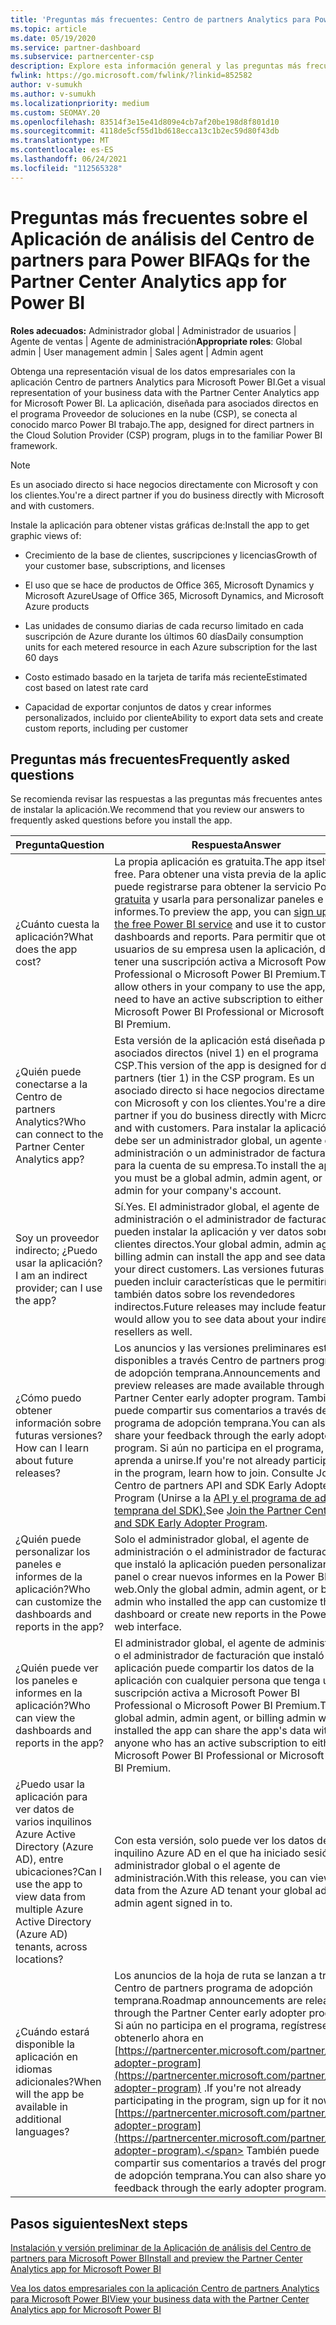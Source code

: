 ```yaml
---
title: 'Preguntas más frecuentes: Centro de partners Analytics para Power BI'
ms.topic: article
ms.date: 05/19/2020
ms.service: partner-dashboard
ms.subservice: partnercenter-csp
description: Explore esta información general y las preguntas más frecuentes sobre el Aplicación de análisis del Centro de partners para Power BI, diseñado para asociados directos en el programa Proveedor de soluciones en la nube (CSP).
fwlink: https://go.microsoft.com/fwlink/?linkid=852582
author: v-sumukh
ms.author: v-sumukh
ms.localizationpriority: medium
ms.custom: SEOMAY.20
ms.openlocfilehash: 83514f3e15e41d809e4cb7af20be198d8f801d10
ms.sourcegitcommit: 4118de5cf55d1bd618ecca13c1b2ec59d80f43db
ms.translationtype: MT
ms.contentlocale: es-ES
ms.lasthandoff: 06/24/2021
ms.locfileid: "112565328"
---
```

# <a name="faqs-for-the-partner-center-analytics-app-for-power-bi"></a><span data-ttu-id="59f0d-103">Preguntas más frecuentes sobre el Aplicación de análisis del Centro de partners para Power BI</span><span class="sxs-lookup"><span data-stu-id="59f0d-103">FAQs for the Partner Center Analytics app for Power BI</span></span>



<span data-ttu-id="59f0d-104">**Roles adecuados:** Administrador global | Administrador de usuarios | Agente de ventas | Agente de administración</span><span class="sxs-lookup"><span data-stu-id="59f0d-104">**Appropriate roles**: Global admin | User management admin | Sales agent | Admin agent</span></span>

<span data-ttu-id="59f0d-105">Obtenga una representación visual de los datos empresariales con la aplicación Centro de partners Analytics para Microsoft Power BI.</span><span class="sxs-lookup"><span data-stu-id="59f0d-105">Get a visual representation of your business data with the Partner Center Analytics app for Microsoft Power BI.</span></span> <span data-ttu-id="59f0d-106">La aplicación, diseñada para asociados directos en el programa Proveedor de soluciones en la nube (CSP), se conecta al conocido marco Power BI trabajo.</span><span class="sxs-lookup"><span data-stu-id="59f0d-106">The app, designed for direct partners in the Cloud Solution Provider (CSP) program, plugs in to the familiar Power BI framework.</span></span>

> [!NOTE]  
> <span data-ttu-id="59f0d-107">Es un asociado directo si hace negocios directamente con Microsoft y con los clientes.</span><span class="sxs-lookup"><span data-stu-id="59f0d-107">You're a direct partner if you do business directly with Microsoft and with customers.</span></span>

<span data-ttu-id="59f0d-108">Instale la aplicación para obtener vistas gráficas de:</span><span class="sxs-lookup"><span data-stu-id="59f0d-108">Install the app to get graphic views of:</span></span>

- <span data-ttu-id="59f0d-109">Crecimiento de la base de clientes, suscripciones y licencias</span><span class="sxs-lookup"><span data-stu-id="59f0d-109">Growth of your customer base, subscriptions, and licenses</span></span>

- <span data-ttu-id="59f0d-110">El uso que se hace de productos de Office 365, Microsoft Dynamics y Microsoft Azure</span><span class="sxs-lookup"><span data-stu-id="59f0d-110">Usage of Office 365, Microsoft Dynamics, and Microsoft Azure products</span></span>

- <span data-ttu-id="59f0d-111">Las unidades de consumo diarias de cada recurso limitado en cada suscripción de Azure durante los últimos 60 días</span><span class="sxs-lookup"><span data-stu-id="59f0d-111">Daily consumption units for each metered resource in each Azure subscription for the last 60 days</span></span>

- <span data-ttu-id="59f0d-112">Costo estimado basado en la tarjeta de tarifa más reciente</span><span class="sxs-lookup"><span data-stu-id="59f0d-112">Estimated cost based on latest rate card</span></span>

- <span data-ttu-id="59f0d-113">Capacidad de exportar conjuntos de datos y crear informes personalizados, incluido por cliente</span><span class="sxs-lookup"><span data-stu-id="59f0d-113">Ability to export data sets and create custom reports, including per customer</span></span>

## <a name="frequently-asked-questions"></a><span data-ttu-id="59f0d-114">Preguntas más frecuentes</span><span class="sxs-lookup"><span data-stu-id="59f0d-114">Frequently asked questions</span></span>

<span data-ttu-id="59f0d-115">Se recomienda revisar las respuestas a las preguntas más frecuentes antes de instalar la aplicación.</span><span class="sxs-lookup"><span data-stu-id="59f0d-115">We recommend that you review our answers to frequently asked questions before you install the app.</span></span>

| <span data-ttu-id="59f0d-116">**Pregunta**</span><span class="sxs-lookup"><span data-stu-id="59f0d-116">**Question**</span></span> | <span data-ttu-id="59f0d-117">**Respuesta**</span><span class="sxs-lookup"><span data-stu-id="59f0d-117">**Answer**</span></span> |
| --- | ---------- |
| <span data-ttu-id="59f0d-118">¿Cuánto cuesta la aplicación?</span><span class="sxs-lookup"><span data-stu-id="59f0d-118">What does the app cost?</span></span> | <span data-ttu-id="59f0d-119">La propia aplicación es gratuita.</span><span class="sxs-lookup"><span data-stu-id="59f0d-119">The app itself is free.</span></span> <span data-ttu-id="59f0d-120">Para obtener una vista previa de la aplicación, puede registrarse para obtener la servicio Power BI [gratuita](https://go.microsoft.com/fwlink/p/?linkid=845347) y usarla para personalizar paneles e informes.</span><span class="sxs-lookup"><span data-stu-id="59f0d-120">To preview the app, you can [sign up for the free Power BI service](https://go.microsoft.com/fwlink/p/?linkid=845347) and use it to customize dashboards and reports.</span></span> <span data-ttu-id="59f0d-121">Para permitir que otros usuarios de su empresa usen la aplicación, debe tener una suscripción activa a Microsoft Power BI Professional o Microsoft Power BI Premium.</span><span class="sxs-lookup"><span data-stu-id="59f0d-121">To allow others in your company to use the app, you need to have an active subscription to either Microsoft Power BI Professional or Microsoft Power BI Premium.</span></span> |
| <span data-ttu-id="59f0d-122">¿Quién puede conectarse a la Centro de partners Analytics?</span><span class="sxs-lookup"><span data-stu-id="59f0d-122">Who can connect to the Partner Center Analytics app?</span></span> | <span data-ttu-id="59f0d-123">Esta versión de la aplicación está diseñada para asociados directos (nivel 1) en el programa CSP.</span><span class="sxs-lookup"><span data-stu-id="59f0d-123">This version of the app is designed for direct partners (tier 1) in the CSP program.</span></span> <span data-ttu-id="59f0d-124">Es un asociado directo si hace negocios directamente con Microsoft y con los clientes.</span><span class="sxs-lookup"><span data-stu-id="59f0d-124">You're a direct partner if you do business directly with Microsoft and with customers.</span></span> <span data-ttu-id="59f0d-125">Para instalar la aplicación, debe ser un administrador global, un agente de administración o un administrador de facturación para la cuenta de su empresa.</span><span class="sxs-lookup"><span data-stu-id="59f0d-125">To install the app, you must be a global admin, admin agent, or billing admin for your company's account.</span></span> |
| <span data-ttu-id="59f0d-126">Soy un proveedor indirecto; ¿Puedo usar la aplicación?</span><span class="sxs-lookup"><span data-stu-id="59f0d-126">I am an indirect provider; can I use the app?</span></span> | <span data-ttu-id="59f0d-127">Sí.</span><span class="sxs-lookup"><span data-stu-id="59f0d-127">Yes.</span></span> <span data-ttu-id="59f0d-128">El administrador global, el agente de administración o el administrador de facturación pueden instalar la aplicación y ver datos sobre los clientes directos.</span><span class="sxs-lookup"><span data-stu-id="59f0d-128">Your global admin, admin agent, or billing admin can install the app and see data about your direct customers.</span></span> <span data-ttu-id="59f0d-129">Las versiones futuras pueden incluir características que le permitirían ver también datos sobre los revendedores indirectos.</span><span class="sxs-lookup"><span data-stu-id="59f0d-129">Future releases may include features that would allow you to see data about your indirect resellers as well.</span></span> |
| <span data-ttu-id="59f0d-130">¿Cómo puedo obtener información sobre futuras versiones?</span><span class="sxs-lookup"><span data-stu-id="59f0d-130">How can I learn about future releases?</span></span> | <span data-ttu-id="59f0d-131">Los anuncios y las versiones preliminares están disponibles a través Centro de partners programa de adopción temprana.</span><span class="sxs-lookup"><span data-stu-id="59f0d-131">Announcements and preview releases are made available through the Partner Center early adopter program.</span></span> <span data-ttu-id="59f0d-132">También puede compartir sus comentarios a través del programa de adopción temprana.</span><span class="sxs-lookup"><span data-stu-id="59f0d-132">You can also share your feedback through the early adopter program.</span></span> <span data-ttu-id="59f0d-133">Si aún no participa en el programa, aprenda a unirse.</span><span class="sxs-lookup"><span data-stu-id="59f0d-133">If you're not already participating in the program, learn how to join.</span></span> <span data-ttu-id="59f0d-134">Consulte Join the Centro de partners API and SDK Early Adopter Program (Unirse a la [API y el programa de adopción temprana del SDK).](/partner-center/develop/early-adopter-program)</span><span class="sxs-lookup"><span data-stu-id="59f0d-134">See [Join the Partner Center API and SDK Early Adopter Program](/partner-center/develop/early-adopter-program).</span></span>  |
| <span data-ttu-id="59f0d-135">¿Quién puede personalizar los paneles e informes de la aplicación?</span><span class="sxs-lookup"><span data-stu-id="59f0d-135">Who can customize the dashboards and reports in the app?</span></span> | <span data-ttu-id="59f0d-136">Solo el administrador global, el agente de administración o el administrador de facturación que instaló la aplicación pueden personalizar el panel o crear nuevos informes en la Power BI web.</span><span class="sxs-lookup"><span data-stu-id="59f0d-136">Only the global admin, admin agent, or billing admin who installed the app can customize the dashboard or create new reports in the Power BI web interface.</span></span> |
| <span data-ttu-id="59f0d-137">¿Quién puede ver los paneles e informes en la aplicación?</span><span class="sxs-lookup"><span data-stu-id="59f0d-137">Who can view the dashboards and reports in the app?</span></span> | <span data-ttu-id="59f0d-138">El administrador global, el agente de administración o el administrador de facturación que instaló la aplicación puede compartir los datos de la aplicación con cualquier persona que tenga una suscripción activa a Microsoft Power BI Professional o Microsoft Power BI Premium.</span><span class="sxs-lookup"><span data-stu-id="59f0d-138">The global admin, admin agent, or billing admin who installed the app can share the app's data with anyone who has an active subscription to either Microsoft Power BI Professional or Microsoft Power BI Premium.</span></span> |
| <span data-ttu-id="59f0d-139">¿Puedo usar la aplicación para ver datos de varios inquilinos Azure Active Directory (Azure AD), entre ubicaciones?</span><span class="sxs-lookup"><span data-stu-id="59f0d-139">Can I use the app to view data from multiple Azure Active Directory (Azure AD) tenants, across locations?</span></span> | <span data-ttu-id="59f0d-140">Con esta versión, solo puede ver los datos del inquilino Azure AD en el que ha iniciado sesión el administrador global o el agente de administración.</span><span class="sxs-lookup"><span data-stu-id="59f0d-140">With this release, you can view only data from the Azure AD tenant your global admin or admin agent signed in to.</span></span> | 
| <span data-ttu-id="59f0d-141">¿Cuándo estará disponible la aplicación en idiomas adicionales?</span><span class="sxs-lookup"><span data-stu-id="59f0d-141">When will the app be available in additional languages?</span></span> | <span data-ttu-id="59f0d-142">Los anuncios de la hoja de ruta se lanzan a través Centro de partners programa de adopción temprana.</span><span class="sxs-lookup"><span data-stu-id="59f0d-142">Roadmap announcements are released through the Partner Center early adopter program.</span></span> <span data-ttu-id="59f0d-143">Si aún no participa en el programa, regístrese para obtenerlo ahora en [https://partnercenter.microsoft.com/partner/early-adopter-program](https://partnercenter.microsoft.com/partner/early-adopter-program) .</span><span class="sxs-lookup"><span data-stu-id="59f0d-143">If you're not already participating in the program, sign up for it now at [https://partnercenter.microsoft.com/partner/early-adopter-program](https://partnercenter.microsoft.com/partner/early-adopter-program).</span></span> <span data-ttu-id="59f0d-144">También puede compartir sus comentarios a través del programa de adopción temprana.</span><span class="sxs-lookup"><span data-stu-id="59f0d-144">You can also share your feedback through the early adopter program.</span></span> | 



## <a name="next-steps"></a><span data-ttu-id="59f0d-145">Pasos siguientes</span><span class="sxs-lookup"><span data-stu-id="59f0d-145">Next steps</span></span>

[<span data-ttu-id="59f0d-146">Instalación y versión preliminar de la Aplicación de análisis del Centro de partners para Microsoft Power BI</span><span class="sxs-lookup"><span data-stu-id="59f0d-146">Install and preview the Partner Center Analytics app for Microsoft Power BI</span></span>](power-bi-app-for-direct-partners-install.md)

[<span data-ttu-id="59f0d-147">Vea los datos empresariales con la aplicación Centro de partners Analytics para Microsoft Power BI</span><span class="sxs-lookup"><span data-stu-id="59f0d-147">View your business data with the Partner Center Analytics app for Microsoft Power BI</span></span>](power-bi-app-for-direct-partners-use.md)